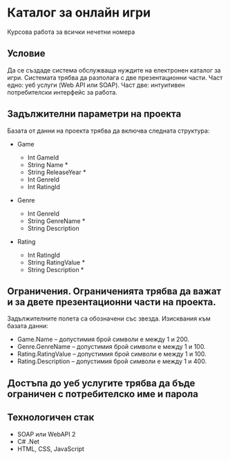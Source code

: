 # Каталог за онлайн игри
Курсова работа за всички нечетни номера



## Условие
Да се създаде система обслужваща нуждите на електронен каталог за игри. Системата трябва да разполага с две презентационни части. Част едно: уеб услуги (Web API или SOAP). Част две: интуитивен потребителски интерфейс за работа.



## Задължителни параметри на проекта
Базата от данни на проекта трябва да включва следната структура:
- Game
  - Int GameId
  - String Name *
  - String ReleaseYear *
  - Int GenreId
  - Int RatingId

- Genre
  - Int GenreId
  - String GenreName *
  - String Description

- Rating
  - Int RatingId
  - String RatingValue *
  - String Description *

  

## Ограничения. Ограниченията трябва да важат и за двете презентационни части на проекта.
Задължителните полета са обозначени със звезда. Изисквания към базата данни:
* Game.Name – допустимия брой символи е между 1 и 200.
* Genre.GenreName – допустимия брой символи е между 1 и 100.
* Rating.RatingValue – допустимия брой символи е между 1 и 100.
* Rating.Description – допустимия брой символи е между 1 и 400.



## Достъпа до уеб услугите трябва да бъде ограничен с потребителско име и парола
  

 
## Технологичен стак
- SOAP или WebAPI 2
- C# .Net
- HTML, CSS, JavaScript
